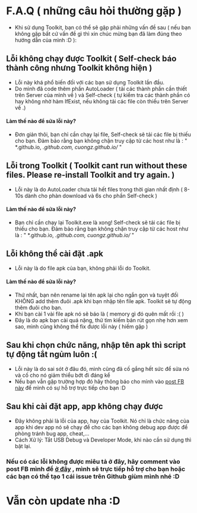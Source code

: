 # F.A.Q ( những câu hỏi thường gặp )
+ Khi sử dụng Toolkit, bạn có thể sẽ gặp phải những vấn đề sau ( nếu bạn không gặp bất cứ vấn đề gì thì xin chúc mừng bạn đã làm đúng theo hướng dẫn của mình :D ):
##  Lỗi không chạy được Toolkit ( Self-check báo thành công nhưng Toolkit không hiện )
+ Lỗi này khá phổ biến đối với các bạn sử dụng Toolkit lần đầu.
+ Do mình đã code thêm phần AutoLoader ( tải các thành phần cần thiết trên Server của mình về ) và Self-check ( tự kiểm tra các thành phần có hay không nhờ hàm IfExist, nếu không tải các file còn thiếu trên Server về .)
#### Làm thế nào để sửa lỗi này?
+ Đơn giản thôi, bạn chỉ cần chạy lại file, Self-check sẽ tải các file bị thiếu cho bạn. Đảm bảo rằng bạn không chặn truy cập từ các host như là : " *.github.io, *.github.com, cuongz.github.io/* "


## Lỗi trong Toolkit ( Toolkit cant run without these files. Please re-install Toolkit and try again. )
+ Lỗi này là do AutoLoader chưa tải hết files trong thời gian nhất định ( 8-10s dành cho phàn download và 6s cho phần Self-check )
#### Làm thế nào để sửa lỗi này?
+ Bạn chỉ cần chạy lại Toolkit.exe là xong! Self-check sẽ tải các file bị thiếu cho bạn. Đảm bảo rằng bạn không chặn truy cập từ các host như là : " *.github.io, *.github.com, cuongz.github.io/* "


## Lỗi không thể cài đặt .apk
+ Lỗi này là do file apk của bạn, không phải lỗi do Toolkit.
#### Làm thế nào để sửa lỗi này?
+ Thứ nhất, bạn nên rename lại tên apk lại cho ngắn gọn và tuyệt đối KHÔNG add thêm đuôi .apk khi bạn nhập tên file apk. Toolkit sẽ tự động thêm đuôi cho bạn.
+ Khi bạn cài 1 vài file apk nó sẽ báo là ( memory gì đó quên mất rồi :( )
+ Đây là do apk bạn cài quá nặng, thử tìm kiếm bản rút gọn nhẹ hơn xem sao, mình cũng không thể fix được lỗi này ( hiếm gặp )


## Sau khi chọn chức năng, nhập tên apk thì script tự động tắt ngủm luôn :(
+ Lỗi này là do sai sót ở đâu đó, mình cũng đã cố gắng hết sức để sửa nó và cố cho nó giảm thiểu bớt đi đáng kể
+ Nếu bạn vẫn gặp trường hợp đó hãy thông báo cho mình vào [post FB này](https://www.facebook.com/F1T.dtcuong/posts/1996160070483694) để mình có sự hỗ trợ trực tiếp cho bạn :D


## Sau khi cài đặt app, app không chạy được
+ Đây không phải là lỗi của app, hay của Toolkit. Nó chỉ là chức năng của app khi dev app nó sẽ chạy để cho các bạn không debug app được để phòng tránh bug app, cheat,...
+ Cách Xử lý: Tắt USB Debug và Developer Mode, khi nào cần sử dụng thì bật lại.


### Nếu có các lỗi không được miêu tả ở đây, hãy comment vào post FB mình để [ở đây](https://www.facebook.com/F1T.dtcuong/posts/1996160070483694) , mình sẽ trực tiếp hỗ trợ cho bạn hoặc các bạn có thể tạo 1 cái issue trên Github giùm mình nhé :D



# Vẫn còn update nha :D
